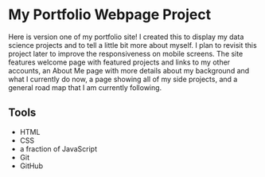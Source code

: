 # My Portfolio Webpage Project 
Here is version one of my portfolio site! I created this to display my data science projects and to tell a little bit more about myself. I plan to revisit this project later to improve the responsiveness on mobile screens. The site features welcome page with featured projects and links to my other accounts, an About Me page with more details about my background and what I currently do now, a page showing all of my side projects, and a general road map that I am currently following. 

##  Tools 
* HTML
* CSS
* a fraction of JavaScript 
* Git
* GitHub
